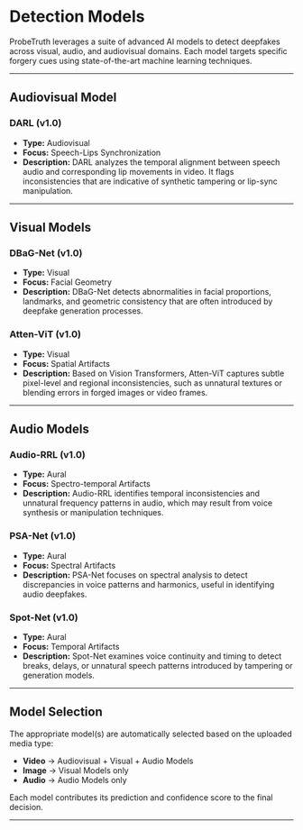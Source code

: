 # Detection Models

ProbeTruth leverages a suite of advanced AI models to detect deepfakes across visual, audio, and audiovisual domains. Each model targets specific forgery cues using state-of-the-art machine learning techniques.

---

## Audiovisual Model

### DARL (v1.0)
- **Type:** Audiovisual
- **Focus:** Speech-Lips Synchronization
- **Description:** DARL analyzes the temporal alignment between speech audio and corresponding lip movements in video. It flags inconsistencies that are indicative of synthetic tampering or lip-sync manipulation.

---

## Visual Models

### DBaG-Net (v1.0)
- **Type:** Visual
- **Focus:** Facial Geometry
- **Description:** DBaG-Net detects abnormalities in facial proportions, landmarks, and geometric consistency that are often introduced by deepfake generation processes.

### Atten-ViT (v1.0)
- **Type:** Visual
- **Focus:** Spatial Artifacts
- **Description:** Based on Vision Transformers, Atten-ViT captures subtle pixel-level and regional inconsistencies, such as unnatural textures or blending errors in forged images or video frames.

---

## Audio Models

### Audio-RRL (v1.0)
- **Type:** Aural
- **Focus:** Spectro-temporal Artifacts
- **Description:** Audio-RRL identifies temporal inconsistencies and unnatural frequency patterns in audio, which may result from voice synthesis or manipulation techniques.

### PSA-Net (v1.0)
- **Type:** Aural
- **Focus:** Spectral Artifacts
- **Description:** PSA-Net focuses on spectral analysis to detect discrepancies in voice patterns and harmonics, useful in identifying audio deepfakes.

### Spot-Net (v1.0)
- **Type:** Aural
- **Focus:** Temporal Artifacts
- **Description:** Spot-Net examines voice continuity and timing to detect breaks, delays, or unnatural speech patterns introduced by tampering or generation models.

---

## Model Selection

The appropriate model(s) are automatically selected based on the uploaded media type:
- **Video** → Audiovisual + Visual + Audio Models
- **Image** → Visual Models only
- **Audio** → Audio Models only

Each model contributes its prediction and confidence score to the final decision.

---
